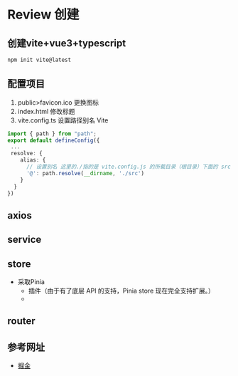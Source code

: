 <!--
 * @Author: xx1czj 306205161@qq.com
 * @Date: 2024-03-25 15:14:11
 * @LastEditors: xx1czj 306205161@qq.com
 * @LastEditTime: 2024-03-26 14:21:21
 * @FilePath: /ReviewNotes/README.md
 * @Description: 这是默认设置,请设置`customMade`, 打开koroFileHeader查看配置 进行设置: https://github.com/OBKoro1/koro1FileHeader/wiki/%E9%85%8D%E7%BD%AE
-->
# Review 创建
## 创建vite+vue3+typescript
```bash
npm init vite@latest
```

## 配置项目
1. public>favicon.ico 更换图标
2. index.html 修改标题
3. vite.config.ts 设置路径别名 Vite
```typescript
import { path } from "path";
export default defineConfig({
 ...
 resolve: {
    alias: {
      // 设置别名 这里的./指的是 vite.config.js 的所载目录（根目录）下面的 src
      '@': path.resolve(__dirname, './src')
    }
  }
})
```
## axios
## service
## store
- 采取Pinia
  - 插件（由于有了底层 API 的支持，Pinia store 现在完全支持扩展。）
  - 
## router


## 参考网址
- [掘金](https://juejin.cn/post/7254444906209984571)